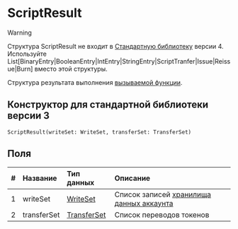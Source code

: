 # ScriptResult

> [!WARNING]
> Структура ScriptResult не входит в [Стандартную библиотеку](/ru/ride/script/standard-library.md) версии 4. Используйте List[BinaryEntry|BooleanEntry|IntEntry|StringEntry|ScriptTranfer|Issue|Reissue|Burn] вместо этой структуры.

Структура результата выполнения [вызываемой функции](/ru/ride/functions/callable-function.md).

## Конструктор для стандартной библиотеки версии 3

``` ride
ScriptResult(writeSet: WriteSet, transferSet: TransferSet)
```

## Поля

|   #   | Название | Тип данных | Описание |
| :--- | :--- | :--- | :--- |
| 1 | writeSet | [WriteSet](/ru/ride/structures/common-structures/write-set.md) | Список записей [хранилища данных аккаунта](/ru/blockchain/account/account-data-storage.md) |
| 2 | transferSet | [TransferSet](/ru/ride/structures/common-structures/transfer-set.md) | Список переводов токенов |
